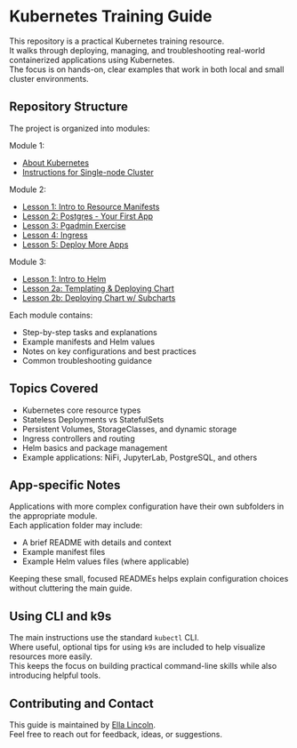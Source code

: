# Kubernetes Training Guide

This repository is a practical Kubernetes training resource.  
It walks through deploying, managing, and troubleshooting real-world containerized applications using Kubernetes.  
The focus is on hands-on, clear examples that work in both local and small cluster environments.

## Repository Structure

The project is organized into modules:

Module 1:
- [About Kubernetes](./Module-1/about_kubernetes.md)
- [Instructions for Single-node Cluster](./Module-1/setup.md)

Module 2:
- [Lesson 1: Intro to Resource Manifests](./Module-2/L1/manifests.md)
- [Lesson 2: Postgres - Your First App](./Module-2/L2/walkthrough.md)
- [Lesson 3: Pgadmin Exercise](./Module-2/L3/exercise.md)
- [Lesson 4: Ingress](./Module-2/L4/ingress.md)
- [Lesson 5: Deploy More Apps](./Module-2/L5/exercise.md)

Module 3:
- [Lesson 1: Intro to Helm](./Module-3/helm/L1/intro.md)
- [Lesson 2a: Templating & Deploying Chart](./Module-3/helm/L2/a_exercise.md)
- [Lesson 2b: Deploying Chart w/ Subcharts](./Module-3/helm/L2/b_deploy.md)

Each module contains:
- Step-by-step tasks and explanations
- Example manifests and Helm values
- Notes on key configurations and best practices
- Common troubleshooting guidance

## Topics Covered

- Kubernetes core resource types
- Stateless Deployments vs StatefulSets
- Persistent Volumes, StorageClasses, and dynamic storage
- Ingress controllers and routing
- Helm basics and package management
- Example applications: NiFi, JupyterLab, PostgreSQL, and others

## App-specific Notes

Applications with more complex configuration have their own subfolders in the appropriate module.  
Each application folder may include:
- A brief README with details and context
- Example manifest files
- Example Helm values files (where applicable)

Keeping these small, focused READMEs helps explain configuration choices without cluttering the main guide.

## Using CLI and k9s

The main instructions use the standard `kubectl` CLI.  
Where useful, optional tips for using `k9s` are included to help visualize resources more easily.  
This keeps the focus on building practical command-line skills while also introducing helpful tools.

## Contributing and Contact

This guide is maintained by [Ella Lincoln](https://www.linkedin.com/in/ella-lincoln-488a86238/).  
Feel free to reach out for feedback, ideas, or suggestions.
